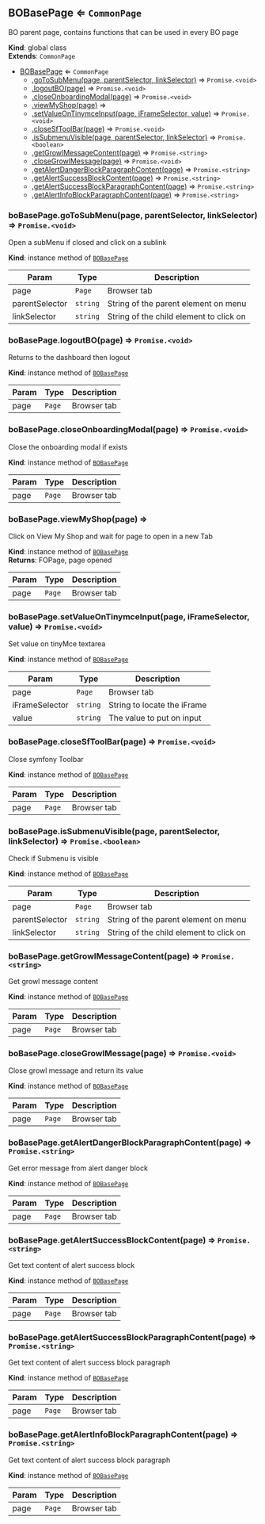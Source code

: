 <a name="BOBasePage"></a>

## BOBasePage ⇐ <code>CommonPage</code>
BO parent page, contains functions that can be used in every BO page

**Kind**: global class  
**Extends**: <code>CommonPage</code>  

* [BOBasePage](#BOBasePage) ⇐ <code>CommonPage</code>
    * [.goToSubMenu(page, parentSelector, linkSelector)](#BOBasePage+goToSubMenu) ⇒ <code>Promise.&lt;void&gt;</code>
    * [.logoutBO(page)](#BOBasePage+logoutBO) ⇒ <code>Promise.&lt;void&gt;</code>
    * [.closeOnboardingModal(page)](#BOBasePage+closeOnboardingModal) ⇒ <code>Promise.&lt;void&gt;</code>
    * [.viewMyShop(page)](#BOBasePage+viewMyShop) ⇒
    * [.setValueOnTinymceInput(page, iFrameSelector, value)](#BOBasePage+setValueOnTinymceInput) ⇒ <code>Promise.&lt;void&gt;</code>
    * [.closeSfToolBar(page)](#BOBasePage+closeSfToolBar) ⇒ <code>Promise.&lt;void&gt;</code>
    * [.isSubmenuVisible(page, parentSelector, linkSelector)](#BOBasePage+isSubmenuVisible) ⇒ <code>Promise.&lt;boolean&gt;</code>
    * [.getGrowlMessageContent(page)](#BOBasePage+getGrowlMessageContent) ⇒ <code>Promise.&lt;string&gt;</code>
    * [.closeGrowlMessage(page)](#BOBasePage+closeGrowlMessage) ⇒ <code>Promise.&lt;void&gt;</code>
    * [.getAlertDangerBlockParagraphContent(page)](#BOBasePage+getAlertDangerBlockParagraphContent) ⇒ <code>Promise.&lt;string&gt;</code>
    * [.getAlertSuccessBlockContent(page)](#BOBasePage+getAlertSuccessBlockContent) ⇒ <code>Promise.&lt;string&gt;</code>
    * [.getAlertSuccessBlockParagraphContent(page)](#BOBasePage+getAlertSuccessBlockParagraphContent) ⇒ <code>Promise.&lt;string&gt;</code>
    * [.getAlertInfoBlockParagraphContent(page)](#BOBasePage+getAlertInfoBlockParagraphContent) ⇒ <code>Promise.&lt;string&gt;</code>

<a name="BOBasePage+goToSubMenu"></a>

### boBasePage.goToSubMenu(page, parentSelector, linkSelector) ⇒ <code>Promise.&lt;void&gt;</code>
Open a subMenu if closed and click on a sublink

**Kind**: instance method of [<code>BOBasePage</code>](#BOBasePage)  

| Param | Type | Description |
| --- | --- | --- |
| page | <code>Page</code> | Browser tab |
| parentSelector | <code>string</code> | String of the parent element on menu |
| linkSelector | <code>string</code> | String of the child element to click on |

<a name="BOBasePage+logoutBO"></a>

### boBasePage.logoutBO(page) ⇒ <code>Promise.&lt;void&gt;</code>
Returns to the dashboard then logout

**Kind**: instance method of [<code>BOBasePage</code>](#BOBasePage)  

| Param | Type | Description |
| --- | --- | --- |
| page | <code>Page</code> | Browser tab |

<a name="BOBasePage+closeOnboardingModal"></a>

### boBasePage.closeOnboardingModal(page) ⇒ <code>Promise.&lt;void&gt;</code>
Close the onboarding modal if exists

**Kind**: instance method of [<code>BOBasePage</code>](#BOBasePage)  

| Param | Type | Description |
| --- | --- | --- |
| page | <code>Page</code> | Browser tab |

<a name="BOBasePage+viewMyShop"></a>

### boBasePage.viewMyShop(page) ⇒
Click on View My Shop and wait for page to open in a new Tab

**Kind**: instance method of [<code>BOBasePage</code>](#BOBasePage)  
**Returns**: FOPage, page opened  

| Param | Type | Description |
| --- | --- | --- |
| page | <code>Page</code> | Browser tab |

<a name="BOBasePage+setValueOnTinymceInput"></a>

### boBasePage.setValueOnTinymceInput(page, iFrameSelector, value) ⇒ <code>Promise.&lt;void&gt;</code>
Set value on tinyMce textarea

**Kind**: instance method of [<code>BOBasePage</code>](#BOBasePage)  

| Param | Type | Description |
| --- | --- | --- |
| page | <code>Page</code> | Browser tab |
| iFrameSelector | <code>string</code> | String to locate the iFrame |
| value | <code>string</code> | The value to put on input |

<a name="BOBasePage+closeSfToolBar"></a>

### boBasePage.closeSfToolBar(page) ⇒ <code>Promise.&lt;void&gt;</code>
Close symfony Toolbar

**Kind**: instance method of [<code>BOBasePage</code>](#BOBasePage)  

| Param | Type | Description |
| --- | --- | --- |
| page | <code>Page</code> | Browser tab |

<a name="BOBasePage+isSubmenuVisible"></a>

### boBasePage.isSubmenuVisible(page, parentSelector, linkSelector) ⇒ <code>Promise.&lt;boolean&gt;</code>
Check if Submenu is visible

**Kind**: instance method of [<code>BOBasePage</code>](#BOBasePage)  

| Param | Type | Description |
| --- | --- | --- |
| page | <code>Page</code> | Browser tab |
| parentSelector | <code>string</code> | String of the parent element on menu |
| linkSelector | <code>string</code> | String of the child element to click on |

<a name="BOBasePage+getGrowlMessageContent"></a>

### boBasePage.getGrowlMessageContent(page) ⇒ <code>Promise.&lt;string&gt;</code>
Get growl message content

**Kind**: instance method of [<code>BOBasePage</code>](#BOBasePage)  

| Param | Type | Description |
| --- | --- | --- |
| page | <code>Page</code> | Browser tab |

<a name="BOBasePage+closeGrowlMessage"></a>

### boBasePage.closeGrowlMessage(page) ⇒ <code>Promise.&lt;void&gt;</code>
Close growl message and return its value

**Kind**: instance method of [<code>BOBasePage</code>](#BOBasePage)  

| Param | Type | Description |
| --- | --- | --- |
| page | <code>Page</code> | Browser tab |

<a name="BOBasePage+getAlertDangerBlockParagraphContent"></a>

### boBasePage.getAlertDangerBlockParagraphContent(page) ⇒ <code>Promise.&lt;string&gt;</code>
Get error message from alert danger block

**Kind**: instance method of [<code>BOBasePage</code>](#BOBasePage)  

| Param | Type | Description |
| --- | --- | --- |
| page | <code>Page</code> | Browser tab |

<a name="BOBasePage+getAlertSuccessBlockContent"></a>

### boBasePage.getAlertSuccessBlockContent(page) ⇒ <code>Promise.&lt;string&gt;</code>
Get text content of alert success block

**Kind**: instance method of [<code>BOBasePage</code>](#BOBasePage)  

| Param | Type | Description |
| --- | --- | --- |
| page | <code>Page</code> | Browser tab |

<a name="BOBasePage+getAlertSuccessBlockParagraphContent"></a>

### boBasePage.getAlertSuccessBlockParagraphContent(page) ⇒ <code>Promise.&lt;string&gt;</code>
Get text content of alert success block paragraph

**Kind**: instance method of [<code>BOBasePage</code>](#BOBasePage)  

| Param | Type | Description |
| --- | --- | --- |
| page | <code>Page</code> | Browser tab |

<a name="BOBasePage+getAlertInfoBlockParagraphContent"></a>

### boBasePage.getAlertInfoBlockParagraphContent(page) ⇒ <code>Promise.&lt;string&gt;</code>
Get text content of alert success block paragraph

**Kind**: instance method of [<code>BOBasePage</code>](#BOBasePage)  

| Param | Type | Description |
| --- | --- | --- |
| page | <code>Page</code> | Browser tab |


